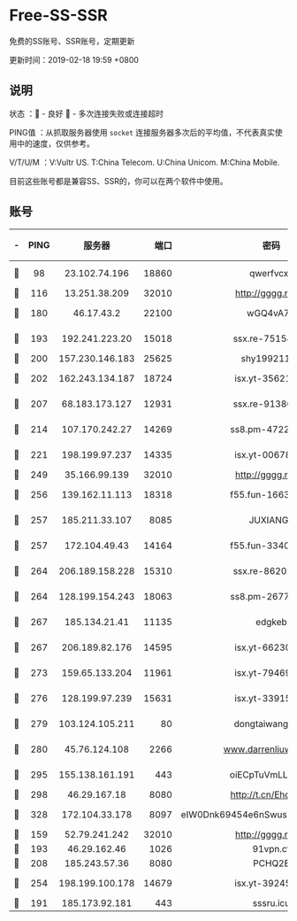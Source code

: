 # Free-SS-SSR

免费的SS账号、SSR账号，定期更新

更新时间：2019-02-18 19:59 +0800

## 说明

状态     ：🙂 - 良好 🙁 - 多次连接失败或连接超时

PING值   ：从抓取服务器使用 `socket` 连接服务器多次后的平均值，不代表真实使用中的速度，仅供参考。

V/T/U/M  ：V:Vultr US. T:China Telecom. U:China Unicom. M:China Mobile.

目前这些账号都是兼容SS、SSR的，你可以在两个软件中使用。

## 账号

|-|PING|服务器|端口|密码|加密方式|区域|V/T/U/M|
|:----:|:----:|:-----:|-----:|:----:|:----:|:----:|:----:|
|🙂|98|23.102.74.196|18860|qwerfvcxz|aes-256-gcm|JP|9↑/10↑/9↑/9↑|
|🙂|116|13.251.38.209|32010|http://gggg.rocks|chacha20|SG|8↑/8↑/7↑/8↑|
|🙂|180|46.17.43.2|22100|wGQ4vA7D|aes-256-gcm|RU|2↓/10↑/10↑/10↑|
|🙂|193|192.241.223.20|15018|ssx.re-75154549|aes-256-cfb|US|10↑/10↑/10↑/10↑|
|🙂|200|157.230.146.183|25625|shy19921124|rc4-md5|US|10↑/10↑/10↑/10↑|
|🙂|202|162.243.134.187|18724|isx.yt-35621483|aes-256-cfb|US|10↑/10↑/10↑/10↑|
|🙂|207|68.183.173.127|12931|ssx.re-91380385|aes-256-cfb|US|10↑/10↑/10↑/10↑|
|🙂|214|107.170.242.27|14269|ss8.pm-47220788|aes-256-cfb|US|10↑/10↑/10↑/10↑|
|🙂|221|198.199.97.237|14335|isx.yt-00678289|aes-256-cfb|US|10↑/10↑/10↑/10↑|
|🙂|249|35.166.99.139|32010|http://gggg.rocks|chacha20|US|9↑/8↓/9↑/8↓|
|🙂|256|139.162.11.113|18318|f55.fun-16631582|aes-256-cfb|SG|10↑/10↑/10↑/10↑|
|🙂|257|185.211.33.107|8085|JUXIANGE|aes-128-ctr|US|10↑/10↑/10↑/10↑|
|🙂|257|172.104.49.43|14164|f55.fun-33406567|aes-256-cfb|SG|10↑/10↑/10↑/10↑|
|🙂|264|206.189.158.228|15310|ssx.re-86201886|aes-256-cfb|SG|10↑/10↑/10↑/10↑|
|🙂|264|128.199.154.243|18063|ss8.pm-26776960|aes-256-cfb|SG|10↑/10↑/10↑/10↑|
|🙂|267|185.134.21.41|11135|edgkeb|aes-256-cfb|GB|10↑/10↑/10↑/10↑|
|🙂|267|206.189.82.176|14595|isx.yt-66230014|aes-256-cfb|SG|10↑/10↑/10↑/10↑|
|🙂|273|159.65.133.204|11961|isx.yt-79469931|aes-256-cfb|SG|10↑/10↑/10↑/10↑|
|🙂|276|128.199.97.239|15631|isx.yt-33915830|aes-256-cfb|SG|10↑/10↑/10↑/10↑|
|🙂|279|103.124.105.211|80|dongtaiwang.com|aes-256-cfb|US|10↑/10↑/10↑/10↑|
|🙂|280|45.76.124.108|2266|www.darrenliuwei.com|aes-256-cfb|AU|10↑/10↑/10↑/10↑|
|🙂|295|155.138.161.191|443|oiECpTuVmLLxk4Ts|aes-256-cfb|US|7↑/10↑/10↑/10↑|
|🙂|298|46.29.167.18|8080|http://t.cn/EhdmTxe|rc4-md5|RU|10↑/10↑/10↑/10↑|
|🙂|328|172.104.33.178|8097|eIW0Dnk69454e6nSwuspv9DmS201tQ0D|aes-256-cfb|SG|10↑/10↑/10↑/10↑|
|🙂|159|52.79.241.242|32010|http://gggg.rocks|chacha20|KR|8↓/7↑/8↑/7↓|
|🙂|193|46.29.162.46|1026|91vpn.cf|rc4-md5|RU|8↑/10↑/9↑/10↑|
|🙂|208|185.243.57.36|8080|PCHQ2E|rc4-md5|US|8↑/8↑/10↑/10↑|
|🙂|254|198.199.100.178|14679|isx.yt-39245989|aes-256-cfb|US|10↑/10↑/10↑/10↑|
|🙂|191|185.173.92.181|443|sssru.icu|rc4-md5|RU|10↑/10↑/10↑/10↑|
